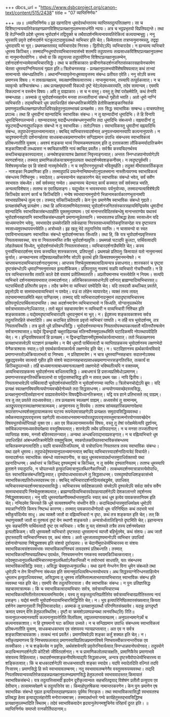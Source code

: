 +++
dbcs_url = "https://www.dsbcproject.org/canon-text/content/515/2438"
title = "07 व्याप्तिनिर्णयः"

+++
॥७॥
॥व्याप्तिनिर्णयः॥
इह दहनादिना धूमादेरर्थान्तरस्य व्याप्तिस्तदुत्पत्तिलक्षणा। सा च विशिष्टान्वयव्यतिरेकग्रहणप्रवणविशिष्टप्रत्यक्षानुपलम्भसाधनेति न्यायः। अत्र च भट्टप्रभृतयो विप्रतिपद्यन्ते। तथा हि तेऽग्निमति प्रदेशे धूमस्य भूयोदर्शनं तद्वियुक्ते च तथैवादर्शनमित्यन्वयव्यतिरेकित्वं कल्पयाम्बभूवुः।
ननु भूयसापि प्रवृत्ते दर्शनादर्शने घटकुलटादावुपलब्धो व्यभिचार इति चेत्। किमेतावता तत्राप्यनुमानमस्तु, तद्वद्वा धूमादावपि भा भूत्। प्रथमपक्षस्तावद् व्यभिचारादेव निरस्तः। द्वितीयो(ऽपि) व्यभिचारादेव। न ह्यन्यस्य व्यभिचारे धूमस्य किञ्चित्। तस्मादग्निधूमयोरव्यभिचारस्यासंभवे शतमपि तदुपपत्तयः तत्प्रसाधकविशिष्टप्रत्यक्षानुपलम्भा वा नानुमानोपयोगिनः। संभवे वा किं तदुत्पत्त्या तदुपयोगिना विशिष्टप्रत्यक्षानुपलम्भेन, दर्शनादर्शनाभ्यामेवाव्यभिचारसिद्धेः। तथा च काशिकाकारः प्राचीनानेकदर्शनजनितसंस्कारसहायेनचरमेण चेतसा धूमस्याग्निनियतत्वं गृह्यत इति॥
त्रिलोचनस्त्वाह - प्रत्यक्षानुपलम्भयोर्विशेषविषयत्वात् कथं ताभ्यां सामान्ययोः संबन्धप्रतिपत्तिः। अथानग्निव्यावृत्तेनाधूमव्यावृत्तस्य संबन्धः प्रतीयत एवेति। ननु सोऽपि कस्य प्रमाणस्य विषयः। न तावत्प्रत्यक्षस्य, स्वलक्षणविषयत्वात्तस्य। नाप्यनुमानस्य, तस्यापि तत्पूर्वकत्वात्। न च व्यावृत्योः कश्चित्संबन्धः। अथ प्रत्यक्षपृष्ठभावी  विकल्पो दृष्टे भेदेऽभेदमध्यवस्यति, तदेव सामान्यम्। एवमपि विकल्पानां  न वस्त्वेन विषयः। अपि तु ग्राह्याकारः। स च न वस्तु। वस्तु तु तेषां परोक्षमेवेति, कथं तेनापि सम्बन्धग्रहः। अस्माकं तु भूयोदर्शनसहायेन मनसा तज्जातीयानां संबन्धो गृहीतो भवति। अतो धूमो नाग्निं व्यभिचरति। तद्‍व्यभिचारे धूम उपाधिरहितं संबन्धमतिक्रामेदिति हेतोविपक्षशङ्कानिवर्तकं प्रमाणमुपलब्धिलक्षणप्राप्तोपाधिविरहहेतुरनुपलम्भाख्यं प्रत्यक्षमेव। ततः सिद्धः स्वाभाविकः सम्बन्धः॥
वाचस्पतेस्तु प्रपञ्चः। तथा हि धुमादीनां वह्न्यादिभिः स्वाभाविकः संबन्धः। न तु वह्न्यादीनां धूमादिभिः। ते हि  विनापि धूमादिभिरुपलभ्यन्ते। वह्न्यादयस्तु यदार्द्रेन्धनसंबन्धमनुभवन्ति तदा धूमादिभिः संबध्यन्ते। वह्नयादीनां तु स्फुटमार्द्रेन्धनाद्युपाधिकृतः संबन्धो न तु स्वाभाविकः। ततोऽनियतः। स्वाभाविकस्तु धूमादीनां वह्नयादिभिः संबन्धः, तदुपाधेरनुपलभ्यमानत्वात्। क्वचिद् व्यभिचारस्यादर्शनात् अनुपलभ्यमानस्यापि कल्पनानुपपत्तेः। न चादृश्यमानोऽपि दर्शनानर्हतया साधकबाधकप्रमाणाभावेन सग्दिह्यमान उपाधिः संबन्धस्य स्वाभाविकत्वं प्रतिबध्नातीति युक्तम्।
अवश्यं शङ्कया भाव्यं नियामकमपश्यताम्
इति तु दत्तावकाशा लौकिकमर्यादातिक्रमेण शङ्कापिशाची लब्धप्रसरा न क्वचिन्नास्तीति नायं क्वचित् प्रवर्तेत। सर्वत्रैव कस्यचिदनर्थस्य कथञ्चिच्छङ्कास्पदत्वात्। अनर्थशङ्कायाश्च प्रेक्षावतां निवृत्त्यङ्गत्वात्। अन्ततः स्निग्धान्नपानोपयोगेऽपि मरणदर्शनात्। तस्मात् प्रामाणिकलोकयात्रामनुपालयता यथादर्शनमेवशङ्कनीयम्। न त्वदृष्टपूर्वमपि। विशेषस्मृत्यपेक्ष एव हि संशयो नास्मृतेर्भवति। न च स्मृतिरननुभूतचरे भवितुमर्हति। तदुक्तं मीमांसावार्तिककृता -
नाशङ्का निःप्रमाणिका इति।
तस्मादुपाधिं प्रयत्नेनान्विष्यन्तोऽनुपलभमाना नास्तीत्यवगम्य स्वाभाविकत्वं संबन्धस्य निश्चिनुमः।
स्यादेतत्। अन्यस्यान्येन  सहाकारणेन चेत् स्वाभाविकः संबन्धो  भवेत्, सर्वं सर्वेण स्वभावतः संबध्येत। सर्वं सर्वस्माद् गम्येत। अथान्यस्य चेदन्यत् कार्यं कस्मात् सर्वं सर्वस्मान्न भवति, अन्यत्वाविशेषात्। ततश्च स एवातिप्रसङ्गः। यद्युच्येत न भावस्वभावाः पर्यनुयोज्याः, तस्मादन्यत्वाविशेषेऽपि किञ्चिदेव कारणं कार्यं च किञ्चिदिति। नन्वेष स्वभावानामनुयोगो भिन्नानामकार्यकारणभूतानामपि स्वभावप्रतिबन्धे तुल्य एव। तस्माद् यत्किञ्चिदेतदपि। केन पुनः प्रमाणेनैष स्वाभाविकः संबन्धो गृह्यते। प्रत्यक्षसंबन्धिषु प्रत्यक्षेण। तथा हि अभिजातमणिभेदतत्त्ववद् भूयोदर्शनजनितसंस्कारसहायमिन्द्रियमेव धूमादीनां वह्न्यादिभिः स्वाभाविकासंबन्धग्राहीति युक्तमुत्पश्यामः। एवं मानान्तरविदितसंबन्धेषु मानान्तराण्येव यथास्वं भूयोदर्शनसहायानि स्वाभाविकसंबन्धग्रहणे प्रमाणान्युन्नेतव्यानि। स्वभावतश्च प्रतिबद्धा हेतवः स्वसाध्येन यदि साध्यमन्तरेण भवेयुः, स्वभावादेव प्रच्यवेरन्निति  तर्कसहाया निरस्तसाध्यव्यतिरेकवृत्तिसन्देहा यत्र दृष्टास्तत्र स्वसाध्यमुपस्थापयन्त्येवेति॥
अत्रोच्यते। इह खलु भेदे तदुत्पत्तिरेव व्याप्तिः। न चासावन्यो वा स्वत एवाविनाभावलक्षणः स्वाभाविकः संबन्धो भूयोदर्शनमात्रतः सिध्यति। तथा हि, किं यत्र भूयोदर्शनप्रवृत्तिस्तत्र नियतत्वव्यवस्था, यत्र वा नियतत्वमस्ति तत्रैव भूयोदर्शनप्रवृत्तिः। प्रथमपक्षे घटादपि कुलटा, पार्थिवत्वादपि लोहलेख्यत्वं सिध्येत्,  भूयोदर्शनसंभवेऽपि नियतत्वसंभवात्।
व्यभिचारदर्शनान्नैवमिति चेत्। कस्य पुनर्व्यभिचारदर्शनम् यस्य कस्यचित् शास्त्रकारस्य, प्रतिपत्तुर्वा। प्रथमपक्षे प्रतिपत्तुः किमायातं यतो नानुमानमयं कुर्यात्। अन्यथान्यस्य तद्विषयप्रत्यक्षीकारेणैव सोऽपि कृतार्थ इति किमवश्यमनुमानमन्वेषते। न  चाप्तवचनादव्यभिचारदर्शनादनुमानम्। आप्तस्य निश्चेतुमशक्यत्वादित्यन्यत्र प्रसाधनात्। शास्त्रकारं च पृष्ट्वा दृष्टसंबन्धोऽपि धृमादग्निमनुमास्यत इत्यलौकिकम्। प्रतिपत्तुस्तु नावश्यं सन्नपि व्यभिचारो गोचरीभवति। न हि यत्र व्यभिचारस्तत्रैव तावति काले देशे वावश्यं प्रतीतिमवतरति। अप्रतीयमानश्च नास्त्येवेति न नियमः। सत्यपि व्यभिचारे दर्शनसामग्रयभावात् तस्मादर्शनात्। अतिचिरकालव्यवधानेऽपि दर्शनात् ब्राह्मण्यादिव्यभिचारवत्॥
घटपार्थिवादौ प्रतिपत्तैव प्रवृत्तः। तदैव क्रमेण वा व्यभिचारं पश्येदिति चेत्। यदि तावदसौ कथञ्चित् प्रवर्तते, प्रवृत्तोऽपि वा सामग्र्यभावाव्यभिचारं न पश्येत्। वज्रं वा लोहेन व्यापारयेत्। व्यक्तं तस्य तावत् तदप्यमानमापन्नमिति महत् पाण्डित्यम्। तस्माद् यदि व्यभिचारादर्शनादनुमानं तदादृष्टव्यभिचारस्य प्रतिपत्तुर्घटपार्थिवत्वादप्यस्ति। तथा अदर्शनमात्रेण व्यभिचाराभावो न सिध्यति, योग्यानुपलब्धेरेव सर्वत्राभावसाधनेऽधिकारात्। ततो बहुलं सहचारमात्रेण न व्यभिचारी न वाव्यभिचारी निश्चित इति शङ्कावकाशः॥
यद्येवमदृष्टव्यभिचारादपि धूमादनुमानं मा भूत्। न। ईदृशस्य शङ्कावकाशस्य सर्वत्र तदुत्पत्तिरहिते संभवादिति। अथ कदाचित् प्रतिपत्ता प्रवृत्तो  व्यभिचारं पश्यति। न तर्हि यत्र भूयोदर्शनम्, तत्र नियतत्वस्थितिः। तत्र कुतो धूमे प्रतिबन्धसिद्धिः। भूयोदर्शनस्यान्यत्र नियतत्वोपस्थापकत्वक्षतौ मलिनपौरुषत्वेन सर्वत्रानाश्वासात्॥
यद्येवं द्विचन्द्रादौ चक्षुरादिप्रत्यक्षं मलिनपौरुषमुपलब्धमिति घटादिकमपि नोपस्थापयेदिति चेत्। न। इन्द्रियविषयकार्यं हि प्रत्यक्षम्। न द्विचन्द्रादिज्ञानमीदृशमर्थकार्यत्वाभावात्। ततो  भिन्नलक्षणस्य प्रत्यक्षाभासत्त्वेऽपि घटज्ञानं प्रत्यक्षमेव। न चैवं धूमादौ पार्थिवत्वादौ च व्याप्तिग्राहकस्य भूयोदर्शनस्य लक्षणभेदो येनैकत्राश्वासः स्यात्॥
एते एवार्थकार्यत्वाकार्यत्वे लक्षणभेद इति चेत्। न। घटादिज्ञानस्य ह्यर्थकार्यत्वविवादे प्रमाणान्तरतोऽर्थक्रियालाभतो वा निश्चयः , न प्रतिज्ञामात्रेण। न चात्र धूमस्याग्निसहचारः सदातनोऽयमथ सुहृद्‍द्वयस्येव सात्ययो गृहीत इति संशये सदातनसहचारप्रसाधकप्रमाणान्तरसङ्गतिरस्ति, तत्कार्यं वा किञ्चिदुपलभ्यते। तर्हि बाध्यमानत्वाबाध्यमानत्वलक्षणो लक्षणभेदो भविष्यतीत्यपि न वक्तव्यम्, अव्यभिचारग्राहकस्य भूयोदर्शनस्य बाधितत्वासिद्धेः। अबाधमात्रं हि प्रसज्यप्रतिषेधोऽप्रमाणम्। प्रमाणान्तरसङ्गतिरर्थक्रियालाभो वा पर्युदासश्चासिद्ध इति न तावत् प्रथमः पक्षः। नापि द्वितीयः। नियतत्वाभावेऽपि पार्थिवत्वादौ भूयोदर्शनसंभवादिति न भूयोदर्शनगम्या व्याप्तिः॥
त्रिलोचनचोद्येऽपि ब्रूमः। यदि प्रत्यक्षं स्वलक्षणविषयमित्ययोगव्यवच्छेदेनोच्यते तदा  सिद्धसाधनम्। अन्ययोगव्यवच्छेदस्त्वसिद्धः, प्रत्यक्षानुमानादिसर्वज्ञानानां  ग्राह्यावसेयभेदेन विषयद्वैविध्यानतिक्रमात्। यद्वि यत्र ज्ञाने प्रतिभासते तद् ग्राह्यम्। यत्र तु तत् प्रवर्तते तदध्यवसेयत्। तत्र प्रत्यक्षस्य स्वलक्षणं ग्राह्यम्। अध्यवसेयं तु सामान्यम्, अतद्रूपपरावृत्तस्वलक्षणमात्रात्मकम्। अनुमानस्य तु विपर्ययः। ततश्च सांव्यवहारिकप्रमाणापेक्षया रूपरसगन्धस्पर्शसमुदायात्मकस्य घटस्य रूपभेदमात्रग्रहणेऽपि प्रत्यक्षतः समुदायसिद्धिव्यवस्था। तथैकस्यातद्रूपपरावृत्तस्य  ग्रहणेऽपि साध्यसाधनसामान्ययोरतद्रूपपरावृत्तवस्तुमात्रात्मनोरयोगव्यवच्छेदेन विषयभूतयोर्व्याप्तिग्रहो युक्त  एव। अत एव विकल्पानामवस्त्वेव विषयः, वस्तु तु तेषां परोक्षमेवेत्यपि दुर्ज्ञानम्, सर्वविकल्पानामध्यवसेयापेक्षया वस्तुविषयत्वात्। शास्त्रेऽपि तथैव प्रतिपादनात्। न च मनसा तज्जातीयानां व्याप्तिग्रहः शक्यः, मनसो बहिरस्वातन्त्र्यात्। अन्यथा अन्धबधिराद्यभावप्रसङ्गात्। न च वह्निव्यभिचारे धूम उपाधिरहितं आंबन्धमतिक्रामेदिति वक्तुमुचितम्, स्वकपोलकल्पितस्वाभाविकसंबन्धस्य याचितकमण्डनत्वादिति॥
यदपि  वाचस्पतिजल्पितम्, यो  यत्रोपाधिना नियतस्तत्र तस्य स्वाभाविकः संबन्धः। यथा दहने धूमस्य। तदुपाधेर्दृश्यस्यानुपलभ्यमानत्वात् क्वचिद् व्यभिचारस्यादर्शनादित्यत्रेदं विचार्यते। यस्यादर्शनतः स्वाभाविकः संबन्धो व्यवस्थापनीयः, स खलु धूमस्वरूपादर्थान्तरमुपाधिर्वक्तव्यो यथा दहनादिन्धनम्। अर्थान्तरं च किञ्चिद् दृश्यमदृश्यं च किञ्चित्, न तु सर्वमेव दृश्यतानियतम्। ततश्च धूमस्यापि हुताशने स्यादुपाधिः, न चोपलभ्यते इत्युपाधिमात्रानुपलब्धिरनैकान्तिकी। तत्कथमदर्शनमात्रान्नास्त्येवोपाधिः, यतः स्वाभाविकसंबन्धसिद्धिःस्यात्। दृश्योपाध्यभावसाधने तु  सिद्धसाधनम्। परमदृश्योपाधिशङ्कासंभवे स्वाभाविकत्वप्रतिरोधस्तदवस्थ एव। क्वचिद् व्यभिचारादर्शनादित्यसंबद्धमेव,  उपाधिवत् व्यभिचारस्याप्यदर्शनमात्रादभावासिद्धेः। व्यभिचारस्य सर्वदेशकालयोः संभवेऽपि दृश्यत्वेऽपि सर्वदा सर्वत्र  सर्वेण सामग्र्यभावादपि निश्चेतुमशक्यत्वात्। ब्राह्मण्यादिव्यभिचारवदेवाहत्यादर्शनेऽपि देशकालान्तरे तद्दर्शनस्य निषेद्धुमशक्यत्वात्।
ननु यदि धूमस्यापेक्षणीयमर्थान्तरमुपाधिः स्यात् कथं धूम  इत्येव पावकसत्तानियम इति चेत्। नन्विदमेव चिन्त्यते किं धूमे सत्यवश्यमग्निः संभवीन वेति। कदाचिदर्थान्तरमुपाधिमपेक्ष्य धूमोऽपि स्यान्नाग्निरिति किमत्र निष्टब्धं कारणम्। तस्मात् पावकपराधीनोदयो धूमः परिनिष्ठितः कथं तदभावे भावं स्वीकुर्यादित्येव साधु।
अथ व्यक्तौ जातौ वा वह्निव्यभिचारो न दृष्टः, कथं तत्र शङ्कयत इति चेत्। तत् किं स्थाणुव्यक्तौ जातौ वा पुरुषत्वं दृष्टं येन स्थाणौ शङ्कयते। अन्यत्रोर्ध्वतालिङ्गिते दृष्टमिति चेत्। इहाप्यन्यत्र भूयः सहचारिणि पार्थिवत्वादौ दृष्ट  एव व्यभिचारः। यत्रैव तु यत् संशय्यते तत्रैव तस्य दर्शनमपेक्ष्यत इत्यलौकिकम्। यदि धूमव्यक्तौ व्यभिचारो दृष्टस्तदा धूमसामान्यं व्याप्तौ बहिर्भूतमेव, कथं संशयः। अथ जातौ दृष्टस्तदापि व्यभिचारनिश्चय एव, कथं संशयः। अतो धूमजातावदृश्यमानोऽपि व्यभिचार उपाधिर्वा दर्शनायोग्यतया निषेद्धुमशक्य इति संशयो  दुर्वारप्रसरः। स चेदानीमुपाधेर्व्यभिचारस्य वा संशयः स्वाभाविकत्वसंशयस्वभावः स्वाभाविकत्वनिश्चयं तावदवश्यं  प्रतिबध्नाति। तस्मात् स्वाभाविकत्वनिश्चयप्रतिबन्ध एवार्थतः, निश्चयमन्तरेण गमकस्य स्वयमकिञ्चित्करत्वात्। तदेवमुपाध्यनुपलब्धिर्व्यभिचारस्यानुपलब्धिर्वाऽनैकान्तिकी न तयोरभावं साधयति, यतः संबन्धस्य स्वाभाविकत्वसिद्धिः स्यात्। असिद्धा चेयमुपाध्यनुपलब्धिः। यथा दहनो नेन्धनेन विना धूमेन संबध्यते तथा धूमोऽपि न तेन विनाग्निना संबध्यत इति समानमुपाधित्वमिन्धनस्योभयत्र।
अथ सिद्धस्याग्नेरिन्धनसाहित्येन धूमलाभ इत्युपाधिव्यवस्था, असिद्धस्य तु धूमस्य तन्निमित्तात्मलाभतयाव्यभिचारात् स्वाभाविकः संबन्ध इति व्यवस्था प्यत इति चेत्। एवमपि  सैव तदुत्पत्तिरायाता। सैव स्वाभाविकः संबन्धः। न पुनः प्रतिज्ञासिद्धः सहचारमात्रात्मकः। किं च स्वाभाविकत्वादव्यभिचारः सर्वत्र, सर्वत्राव्यभिचाराच्च स्वाभाविकत्वमितीतरेतराश्रयत्वमनिवार्यम्। यस्य तु सकृत्तदुत्पत्तिप्रतीतिरेव सर्वत्राव्यभिचारप्रतीतिस्तस्य नायं प्रसङ्गः।
यद्येवं ममापि भूयोदर्शनादव्यभिचारसिद्धिरिति चेत्। न। भूय इत्यपरिनिष्ठितवारसंख्यत्वात् कियता दर्शनेन लक्षणानुसारी निर्वृतिमासादयेत्। अस्माकं तु प्रत्यक्षानुपलब्धौ परिगणितसंख्यावेव। यदाहुः 
प्रागदृष्टौ क्रमात् पश्यन् वेत्ति हेतुफलस्थितिम्। 
दृष्टौ वा क्रमशोऽपश्यन्नन्यथा त्वनवस्थि(ति) रिति॥
यत्त्वनुपलभ्यमानस्यापि कल्पनानुपपत्तेरिति विलपितम्, तद्वालस्याप्यसाम्प्रतम्। अनुपलभ्यमानेऽर्थे च कल्पनावकाशात्। न हि दृश्यमानो घटः कल्पित उच्यते। न च सन्दिह्यमान उपाधिः संबन्धस्य स्वाभाविकत्वं प्रतिबध्नातीति युक्तम्, साधकबाधकाभाव एव संशयस्य न्यायप्राप्तत्वात्। अत एव न सर्वत्र शङ्कापिशाचावकाशः। तत्कथं नायं प्रवर्तेतं।
प्रमाणविषयेऽपि शङ्का कर्तुं शक्यत इति चेत्। न। स्वीकृतप्रमाणस्य हि निश्चयफलत्वात् प्रमाणस्याविप्रतिपन्नप्रमाणविषये निश्चयस्वीकारनान्तरीयक एव तत्स्वीकारः। न च शङ्केत्येव न प्रवृत्तिः, अर्थसंशयेनापि प्रवृत्तेरनिवार्यत्वात् स्निग्धान्नपानोपयोगवत्। तदुपयोगे कदाचिन्मरणदर्शनेऽपि कोटिशो जीवितदर्शनात्। न च प्रामाणिकलोलयात्राक्षतिः, प्रामाणिकैरेव प्रमाणाभावे संशयस्य विहितत्वात्। यथादर्शनमाशङ्कनीयमित्याद्यपि सिद्धसाधनम्, अन्यत्र दृष्टस्यैवोपाधेर्व्यभिचारस्य वा शङ्कितत्वात्। किं च बाधकादर्शनेऽपि साधकभावादपि शङ्का स्यादेव।
यदपि स्यादेतदिति वल्गितं तदपि निःसारम्। प्रमाणसिद्धे हि रूपे स्वाभावावलम्बनम्। नतु स्वभावावलम्बनेनैव वस्तुस्वरूपव्यवस्था। तद्यदि नियतविषयान्वयव्यतिरेकग्राहकप्रत्यक्षानुपलम्भप्रमाणसिद्धे हेतुफलभावे स्वभाववादस्तत् किमायातं स्वाभाविकसंबन्धे। यत्र तदुत्पत्तिसामग्रीं हृदयेन दूरीकृत्यान्यतः सहचरितद्वयाद् विशेषंण प्रतीतौ प्रत्युपाय एव देवीयान्। तत्सामग्र्यपेक्षणे च तदुत्पत्तिरेव  सा। किमाहोपुरुषिकया नामान्तरकरणेन। केन पुनः प्रमाणेन एष स्वाभाविकः संबन्धो गृह्यत इत्यादिस्तद्ग्रहणप्रकारः पूर्वमेव निराकृतः। तथा स्वाभाविकत्वासिद्धौ स्वभावतश्च प्रतिबद्धा हेतव इत्याद्युपसंहारोपि मनोराज्यमात्रम्। तस्मादर्थान्तरे  गम्ये कार्यहेतुस्तद्भावसिद्धिश्च  प्रत्यक्षानुपलम्भादिति स्थितम्। तदेवं स्वाभाविकवादेन हृदयानुलेपनमशुचिनेव परिहार्यं दूरत इति।
॥ व्याप्तिनिर्णयः समाप्तो रत्नकीर्तिपादानाम्॥
